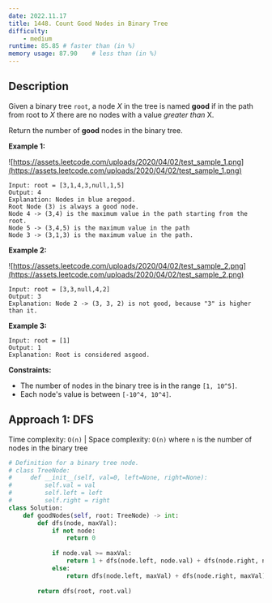 ```yaml
---
date: 2022.11.17
title: 1448. Count Good Nodes in Binary Tree
difficulty:
    - medium
runtime: 85.85 # faster than (in %)
memory usage: 87.90    # less than (in %)
---
```

## Description
Given a binary tree `root`, a node *X* in the tree is named **good** if in the path from root to *X* there are no nodes with a value *greater than* X.

Return the number of **good** nodes in the binary tree.

**Example 1:**

![https://assets.leetcode.com/uploads/2020/04/02/test_sample_1.png](https://assets.leetcode.com/uploads/2020/04/02/test_sample_1.png)

```
Input: root = [3,1,4,3,null,1,5]
Output: 4
Explanation: Nodes in blue aregood.
Root Node (3) is always a good node.
Node 4 -> (3,4) is the maximum value in the path starting from the root.
Node 5 -> (3,4,5) is the maximum value in the path
Node 3 -> (3,1,3) is the maximum value in the path.
```

**Example 2:**

![https://assets.leetcode.com/uploads/2020/04/02/test_sample_2.png](https://assets.leetcode.com/uploads/2020/04/02/test_sample_2.png)

```
Input: root = [3,3,null,4,2]
Output: 3
Explanation: Node 2 -> (3, 3, 2) is not good, because "3" is higher than it.
```

**Example 3:**

```
Input: root = [1]
Output: 1
Explanation: Root is considered asgood.
```

**Constraints:**

- The number of nodes in the binary tree is in the range `[1, 10^5]`.
- Each node's value is between `[-10^4, 10^4]`.

## Approach 1: DFS
Time complexity: `O(n)`    |    Space complexity: `O(n)`
where `n` is the number of nodes in the binary tree

``` python
# Definition for a binary tree node.
# class TreeNode:
#     def __init__(self, val=0, left=None, right=None):
#         self.val = val
#         self.left = left
#         self.right = right
class Solution:
    def goodNodes(self, root: TreeNode) -> int:
        def dfs(node, maxVal):
            if not node:
                return 0
            
            if node.val >= maxVal:
                return 1 + dfs(node.left, node.val) + dfs(node.right, node.val)
            else:
                return dfs(node.left, maxVal) + dfs(node.right, maxVal)
        
        return dfs(root, root.val)
```